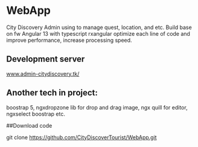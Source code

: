 # WebApp

City Discovery Admin using to manage quest, location, and etc. Build base on fw Angular 13 with typescript rxangular optimize each line of code and improve performance, increase processing speed.

## Development server

www.admin-citydiscovery.tk/

## Another tech in project: 

boostrap 5, ngxdropzone lib for drop and drag image, ngx quill for editor, ngxselect boostrap etc.

##Download code

git clone https://github.com/CityDiscoverTourist/WebApp.git




